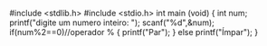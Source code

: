 
#include <stdlib.h>
#include <stdio.h>
int main (void)
{
int num;
printf("digite um numero inteiro: ");
scanf("%d",&num);
if(num%2==0)//operador %
{
printf("Par");
}
else
printf("Ímpar");
}
